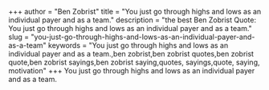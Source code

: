 +++
author = "Ben Zobrist"
title = "You just go through highs and lows as an individual payer and as a team."
description = "the best Ben Zobrist Quote: You just go through highs and lows as an individual payer and as a team."
slug = "you-just-go-through-highs-and-lows-as-an-individual-payer-and-as-a-team"
keywords = "You just go through highs and lows as an individual payer and as a team.,ben zobrist,ben zobrist quotes,ben zobrist quote,ben zobrist sayings,ben zobrist saying,quotes, sayings,quote, saying, motivation"
+++
You just go through highs and lows as an individual payer and as a team.
